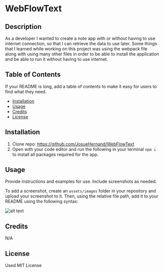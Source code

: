 # WebFlowText

## Description

As a developer I wanted to create a note app with or without having to use internet connection, so that I can retrieve the data to use later.
Some things that I learned while working on this project was using the webpack file along with using many other files in order to be able to install the application and be able to run it without having to use internet.

## Table of Contents

If your README is long, add a table of contents to make it easy for users to find what they need.

- [Installation](#installation)
- [Usage](#usage)
- [Credits](#credits)
- [License](#license)

## Installation

1. Clone repo: https://github.com/JosueHernand/WebFlowText
2. Open with your code editor and run the following in your terminal `npm i` to install all packages required for the app.

## Usage

Provide instructions and examples for use. Include screenshots as needed.

To add a screenshot, create an `assets/images` folder in your repository and upload your screenshot to it. Then, using the relative file path, add it to your README using the following syntax:

![alt text](assets/images/screenshot.png)

## Credits

N/A

## License

Used MIT License 
